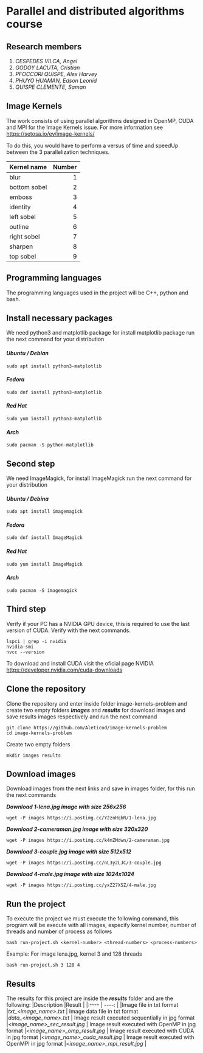 # **Parallel and distributed algorithms course**
## **Research members**
1. *CESPEDES VILCA, Angel*
2. *GODOY LACUTA, Cristian*
3. *PFOCCORI QUISPE, Alex Harvey*
4. *PHUYO HUAMAN, Edson Leonid*
5. *QUISPE CLEMENTE, Saman*
## **Image Kernels**
The work consists of using parallel algorithms designed in OpenMP, CUDA and MPI for the Image Kernels issue. For more information see https://setosa.io/ev/image-kernels/

To do this, you would have to perform a versus of time and speedUp between the
3 parallelization techniques.

| Kernel name   | Number        |
| :----         |    ---:       |
| blur          | 1             |
| bottom sobel  | 2             |
| emboss        | 3             |
| identity      | 4             |
| left sobel    | 5             |
| outline       | 6             |
| right sobel   | 7             |
| sharpen       | 8             |
| top sobel     | 9             |

## **Programming languages**
The programming languages used in the project will be C++, python and bash.

## **Install necessary packages**
We need python3 and matplotlib package for install matplotlib package run the next command for your distribution

#### *Ubuntu / Debian*
    sudo apt install python3-matplotlib
#### *Fedora*
    sudo dnf install python3-matplotlib
#### *Red Hat*
    sudo yum install python3-matplotlib
#### *Arch*
    sudo pacman -S python-matplotlib

## Second step
We need ImageMagick, for install ImageMagick run the next command for your distribution
#### *Ubuntu / Debina*
    sudo apt install imagemagick
#### *Fedora*
    sudo dnf install ImageMagick
#### *Red Hat*
    sudo yum install ImageMagick
#### *Arch*
    sudo pacman -S imagemagick

## Third step
Verify if your PC has a NVIDIA GPU device, this is required to use the last version of CUDA. Verify with the next commands.


    lspci | grep -i nvidia
    nvidia-smi
    nvcc --version

To download and install CUDA visit the oficial page NVIDIA
https://developer.nvidia.com/cuda-downloads

## **Clone the repository**
Clone the repository and enter inside folder image-kernels-problem and create two empty folders ***images*** and ***results*** for download images and save results images respectively and run the next command

    git clone https://github.com/Aleticod/image-kernels-problem
    cd image-kernels-problem
Create two empty folders

    mkdir images results
## **Download images**
Download images from the next links and save in images folder, for this run the next commands

***Download 1-lena.jpg image with size 256x256***

    wget -P images https://i.postimg.cc/Y2znHqbR/1-lena.jpg

***Download 2-cameraman.jpg image with size 320x320***

    wget -P images https://i.postimg.cc/k4mZMdwn/2-cameraman.jpg

***Download 3-couple.jpg image with size 512x512***

    wget -P images https://i.postimg.cc/nL3y2LJC/3-couple.jpg

***Download 4-male.jpg image with size 1024x1024***

    wget -P images https://i.postimg.cc/yxZ27XSZ/4-male.jpg

## **Run the project**
To execute the project we must execute the following command, this program will be execute with all images, especify kernel number, number of threads and number of process as follows

    bash run-project.sh <kernel-number> <thread-numbers> <process-numbers>

Example: For image lena.jpg, kernel 3 and 128 threads

    bash run-project.sh 3 128 4

## **Results**
The results for this project are inside the ***results*** folder and are the following:
|Description                    |Result                |
|:----                          | ----:                 |
|Image file in txt format       |*txt_<image_name>.txt*                  |
Image data file in txt format   |*data_<image_name>.txt*                  |
Image result executed sequentially in jpg format        |*<image_name>_sec_result.jpg*       |
Image result executed with OpenMP in jpg format        |*<image_name>_omp_result.jpg*       |
Image result executed with CUDA in jpg format        |*<image_name>_cuda_result.jpg*       |
Image result executed with OpenMPI in jpg format        |*<image_name>_mpi_result.jpg*       |